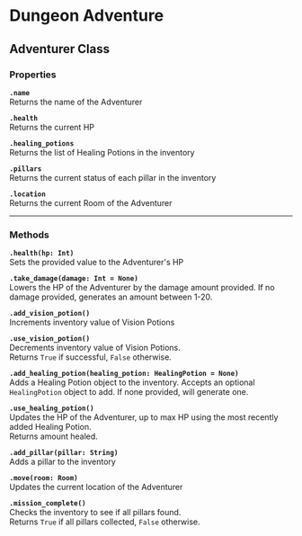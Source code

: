 # Dungeon Adventure

## Adventurer Class

### Properties

**`.name`** <br>Returns the name of the Adventurer

**`.health`** <br>Returns the current HP

**`.healing_potions`** <br>Returns the list of Healing Potions in the inventory

**`.pillars`** <br>Returns the current status of each pillar in the inventory

**`.location`**<br>Returns the current Room of the Adventurer

---

### Methods

**`.health(hp: Int)`**<br>Sets the provided value to the Adventurer's HP

**`.take_damage(damage: Int = None)`**<br>Lowers the HP of the Adventurer by the damage amount provided. If no damage provided, generates an amount between 1-20.

**`.add_vision_potion()`**<br>Increments inventory value of Vision Potions

**`.use_vision_potion()`**<br>Decrements inventory value of Vision Potions.<br>Returns `True` if successful, `False` otherwise.

**`.add_healing_potion(healing_potion: HealingPotion = None)`**<br>Adds a Healing Potion object to the inventory. Accepts an optional `HealingPotion` object to add. If none provided, will generate one.

**`.use_healing_potion()`**<br>Updates the HP of the Adventurer, up to max HP using the most recently added Healing Potion.<br>Returns amount healed.

**`.add_pillar(pillar: String)`**<br>Adds a pillar to the inventory

**`.move(room: Room)`**<br>Updates the current location of the Adventurer

**`.mission_complete()`**<br>Checks the inventory to see if all pillars found.<br>Returns `True` if all pillars collected, `False` otherwise.

